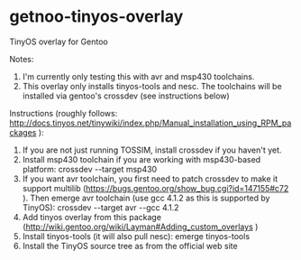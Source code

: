 getnoo-tinyos-overlay
=====================

TinyOS overlay for Gentoo

Notes:

1. I'm currently only testing this with avr and msp430 toolchains.
2. This overlay only installs tinyos-tools and nesc. The toolchains will be installed via gentoo's crossdev (see instructions below)

Instructions (roughly follows: http://docs.tinyos.net/tinywiki/index.php/Manual_installation_using_RPM_packages ):

1. If you are not just running TOSSIM, install crossdev if you haven't yet.
2. Install msp430 toolchain if you are working with msp430-based platform: crossdev --target msp430
3. If you want avr toolchain, you first need to patch crossdev to make it support multilib (https://bugs.gentoo.org/show_bug.cgi?id=147155#c72 ). Then emerge avr toolchain (use gcc 4.1.2 as this is supported by TinyOS): crossdev --target avr --gcc 4.1.2
3. Add tinyos overlay from this package (http://wiki.gentoo.org/wiki/Layman#Adding_custom_overlays )
4. Install tinyos-tools (it will also pull nesc): emerge tinyos-tools
5. Install the TinyOS source tree as from the official web site
